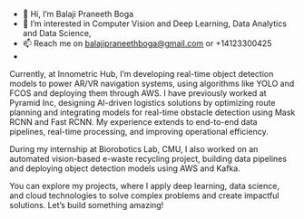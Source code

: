 - 👋 Hi, I’m Balaji Praneeth Boga
- 👀 I’m interested in Computer Vision and Deep Learning, Data Analytics and Data Science, 
- 📫 Reach me on balajipraneethboga@gmail.com or +14123300425
- 
Currently, at Innometric Hub, I’m developing real-time object detection models to power AR/VR navigation systems, using algorithms like YOLO and FCOS and deploying them through AWS. I have previously worked at Pyramid Inc, designing AI-driven logistics solutions by optimizing route planning and integrating models for real-time obstacle detection using Mask RCNN and Fast RCNN. My experience extends to end-to-end data pipelines, real-time processing, and improving operational efficiency.

During my internship at Biorobotics Lab, CMU, I also worked on an automated vision-based e-waste recycling project, building data pipelines and deploying object detection models using AWS and Kafka.

You can explore my projects, where I apply deep learning, data science, and cloud technologies to solve complex problems and create impactful solutions. Let’s build something amazing!

